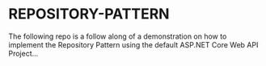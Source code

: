 # REPOSITORY-PATTERN

The following repo is a follow along of a demonstration on how to implement the Repository Pattern using the default ASP.NET Core Web API Project...
